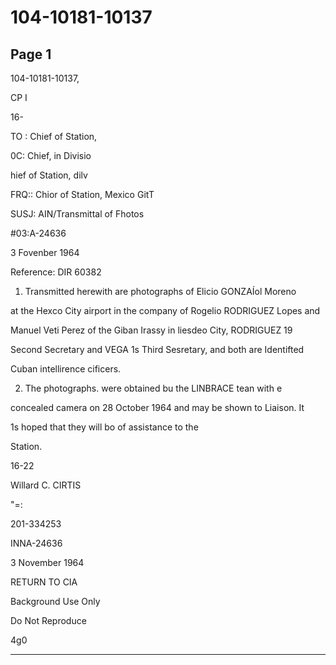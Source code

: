 # 104-10181-10137

## Page 1

104-10181-10137,

CP I

16-

TO : Chief of Station,

0C: Chief, in Divisio

hief of Station, dilv

FRQ:: Chior of Station, Mexico GitT

SUSJ: AIN/Transmittal of Fhotos

#03:A-24636

3 Fovenber 1964

Reference: DIR 60382

1. Transmitted herewith are photographs of Elicio GONZAÍol Moreno

at the Hexco City airport in the company of Rogelio RODRIGUEZ Lopes and

Manuel Veti Perez of the Giban Irassy in liesdeo City, RODRIGUEZ 19

Second Secretary and VEGA 1s Third Sesretary, and both are Identifted

Cuban intellirence cificers.

2. The photographs. were obtained bu the LINBRACE tean with e

concealed camera on 28 October 1964 and may be shown to Liaison. It

1s hoped that they will bo of assistance to the

Station.

16-22

Willard C. CIRTIS

"=:

201-334253

INNA-24636

3 November 1964

RETURN TO CIA

Background Use Only

Do Not Reproduce

4g0

---

